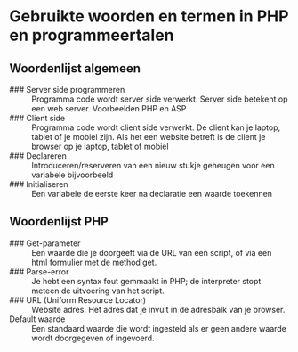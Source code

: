 # Gebruikte woorden en termen in PHP en programmeertalen

## Woordenlijst algemeen

<dl>
  <dt>### Server side programmeren</dt>
  <dd>Programma code wordt server side verwerkt. Server side betekent op een web server. Voorbeelden PHP en ASP</dd>
  <dt>### Client side </dt>
  <dd>Programma code wordt client side verwerkt. De client kan je laptop, tablet of je mobiel zijn. Als het een website betreft is de client je browser op je laptop, tablet of mobiel</dd>
  <dt>### Declareren</dt>
  <dd>Introduceren/reserveren van een nieuw stukje geheugen voor een variabele bijvoorbeeld</dd>
  <dt>### Initialiseren</dt>
  <dd>Een variabele de eerste keer na declaratie een waarde toekennen</dd>
</dl>

## Woordenlijst PHP

<dl>
  <dt>### Get-parameter</dt>
  <dd>Een waarde die je doorgeeft via de URL van een script, of via een html formulier met de method get.</dd>
  <dt>### Parse-error</dt>
  <dd>Je hebt een syntax fout gemmaakt in PHP; de interpreter stopt meteen de uitvoering van het script.</dd>
  <dt>### URL (Uniform Resource Locator)</dt>
  <dd>Website adres. Het adres dat je invult in de adresbalk van je browser.</dd>
  <dt>Default waarde</dt>
  <dd>Een standaard waarde die wordt ingesteld als er geen andere waarde wordt doorgegeven  of ingevoerd.</dd>

</dl>
 